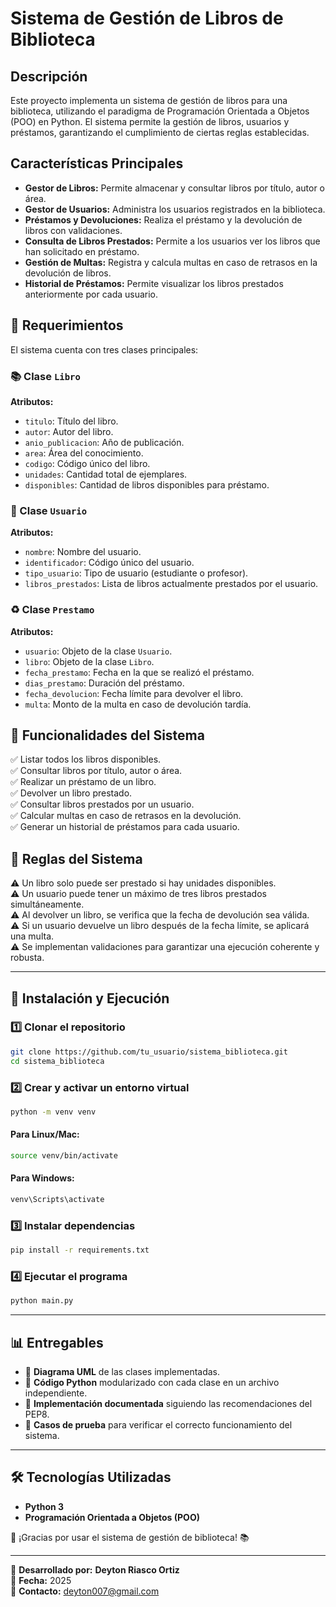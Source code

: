 # Sistema de Gestión de Libros de Biblioteca

## Descripción
Este proyecto implementa un sistema de gestión de libros para una biblioteca, utilizando el paradigma de Programación Orientada a Objetos (POO) en Python. El sistema permite la gestión de libros, usuarios y préstamos, garantizando el cumplimiento de ciertas reglas establecidas.

## Características Principales
- **Gestor de Libros:** Permite almacenar y consultar libros por título, autor o área.
- **Gestor de Usuarios:** Administra los usuarios registrados en la biblioteca.
- **Préstamos y Devoluciones:** Realiza el préstamo y la devolución de libros con validaciones.
- **Consulta de Libros Prestados:** Permite a los usuarios ver los libros que han solicitado en préstamo.
- **Gestión de Multas:** Registra y calcula multas en caso de retrasos en la devolución de libros.
- **Historial de Préstamos:** Permite visualizar los libros prestados anteriormente por cada usuario.

## 📌 Requerimientos
El sistema cuenta con tres clases principales:

### 📚 Clase `Libro`
**Atributos:**
- `titulo`: Título del libro.
- `autor`: Autor del libro.
- `anio_publicacion`: Año de publicación.
- `area`: Área del conocimiento.
- `codigo`: Código único del libro.
- `unidades`: Cantidad total de ejemplares.
- `disponibles`: Cantidad de libros disponibles para préstamo.

### 👤 Clase `Usuario`
**Atributos:**
- `nombre`: Nombre del usuario.
- `identificador`: Código único del usuario.
- `tipo_usuario`: Tipo de usuario (estudiante o profesor).
- `libros_prestados`: Lista de libros actualmente prestados por el usuario.

### ♻️ Clase `Prestamo`
**Atributos:**
- `usuario`: Objeto de la clase `Usuario`.
- `libro`: Objeto de la clase `Libro`.
- `fecha_prestamo`: Fecha en la que se realizó el préstamo.
- `dias_prestamo`: Duración del préstamo.
- `fecha_devolucion`: Fecha límite para devolver el libro.
- `multa`: Monto de la multa en caso de devolución tardía.

## 🎯 Funcionalidades del Sistema
✅ Listar todos los libros disponibles.  
✅ Consultar libros por título, autor o área.  
✅ Realizar un préstamo de un libro.  
✅ Devolver un libro prestado.  
✅ Consultar libros prestados por un usuario.  
✅ Calcular multas en caso de retrasos en la devolución.  
✅ Generar un historial de préstamos para cada usuario.  

## 📜 Reglas del Sistema
⚠ Un libro solo puede ser prestado si hay unidades disponibles.  
⚠ Un usuario puede tener un máximo de tres libros prestados simultáneamente.  
⚠ Al devolver un libro, se verifica que la fecha de devolución sea válida.  
⚠ Si un usuario devuelve un libro después de la fecha límite, se aplicará una multa.  
⚠ Se implementan validaciones para garantizar una ejecución coherente y robusta.  

---

## 🚀 Instalación y Ejecución

### 1️⃣ Clonar el repositorio
```bash
git clone https://github.com/tu_usuario/sistema_biblioteca.git
cd sistema_biblioteca
```

### 2️⃣ Crear y activar un entorno virtual
```bash
python -m venv venv
```

#### Para Linux/Mac:
```bash
source venv/bin/activate
```

#### Para Windows:
```bash
venv\Scripts\activate
```

### 3️⃣ Instalar dependencias
```bash
pip install -r requirements.txt
```

### 4️⃣ Ejecutar el programa
```bash
python main.py
```
---

## 📊 Entregables
- 📌 **Diagrama UML** de las clases implementadas.
- 📌 **Código Python** modularizado con cada clase en un archivo independiente.
- 📌 **Implementación documentada** siguiendo las recomendaciones del PEP8.
- 📌 **Casos de prueba** para verificar el correcto funcionamiento del sistema.

---

## 🛠 Tecnologías Utilizadas
- **Python 3**
- **Programación Orientada a Objetos (POO)**

🚀 ¡Gracias por usar el sistema de gestión de biblioteca! 📚

---  

📝 **Desarrollado por:** **Deyton Riasco Ortiz**  
📅 **Fecha:** 2025  
📧 **Contacto:** [deyton007@gmail.com](mailto:deyton007@gmail.com)